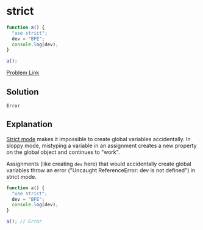 # strict

```js
function a() {
  "use strict";
  dev = "BFE";
  console.log(dev);
}

a();
```

[Problem Link](https://bigfrontend.dev/quiz/strict)

## Solution

```
Error
```

## Explanation

[Strict mode](https://developer.mozilla.org/en-US/docs/Web/JavaScript/Reference/Strict_mode) makes it impossible to create global variables accidentally. In sloppy mode, mistyping a variable in an assignment creates a new property on the global object and continues to "work".

Assignments (like creating `dev` here) that would accidentally create global variables throw an error ("Uncaught ReferenceError: dev is not defined") in strict mode.

```js
function a() {
  "use strict";
  dev = "BFE";
  console.log(dev);
}

a(); // Error
```
